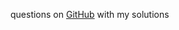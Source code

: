 questions on [GitHub](https://github.com/zhiwehu/Python-programming-exercises/blob/master/100%2B%20Python%20challenging%20programming%20exercises.txt) with my solutions

